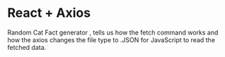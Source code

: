 # React + Axios
Random Cat Fact generator , tells us how the fetch command works and how the axios changes the file type to .JSON for JavaScript to read the fetched data.
